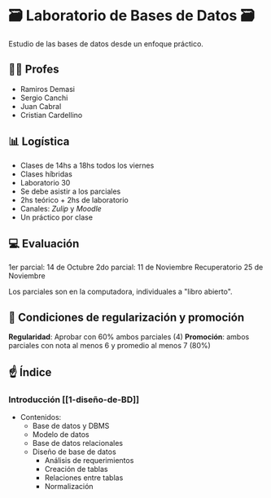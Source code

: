 # 🗃️ Laboratorio de Bases de Datos 🗃️
Estudio de las bases de datos desde un enfoque práctico.

## 👨‍🏫️ Profes
* Ramiros Demasi
* Sergio Canchi
* Juan Cabral 
* Cristian Cardellino

## 📊️ Logística
* Clases de 14hs a 18hs todos los viernes
* Clases híbridas
* Laboratorio 30
* Se debe asistir a los parciales
* 2hs teórico + 2hs de laboratorio
* Canales: *Zulip* y *Moodle*
* Un práctico por clase

##  💻️ Evaluación
1er parcial: 14 de Octubre
2do parcial: 11 de Noviembre
Recuperatorio 25 de Noviembre

Los parciales son en la computadora, individuales a "libro abierto".

## 💯️ Condiciones de regularización y promoción
**Regularidad**: Aprobar con 60% ambos parciales (4)
**Promoción**: ambos parciales con nota al menos 6 y promedio al menos 7 (80%)


## ☝️ Índice
### Introducción [[1-diseño-de-BD]]
- Contenidos:  
	- Base de datos y DBMS  
	- Modelo de datos  
	- Base de datos relacionales  
	- Diseño de base de datos  
		- Análisis de requerimientos  
		- Creación de tablas  
		- Relaciones entre tablas  
		- Normalización  
